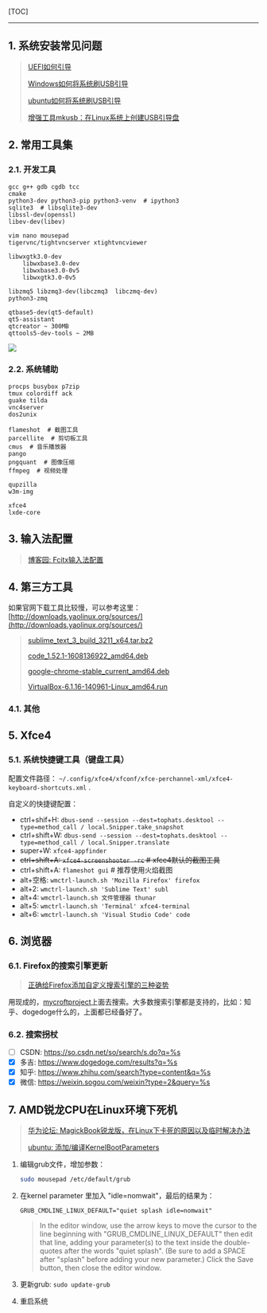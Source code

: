 <!--
+++
title       = "Ubuntu系统环境及配置"
description = "1. 系统安装常见问题; 2. 常用工具集; 3. 输入法配置; 4. 第三方工具; 5. Xfce4; 6. 浏览器; 7. AMD锐龙CPU在Linux环境下死机"
date        = "2022-01-03"
tags        = []
categories  = ["1-os管理","11-linux"]
series      = []
keywords    = []
weight      = 5
toc         = true
draft       = false
+++ -->

[TOC]

---

## 1. 系统安装常见问题

> [UEFI如何引导](https://help.ubuntu.com/community/UEFI#Set_up_the_BIOS_in_EFI_or_Legacy_mode)
>
> [Windows如何将系统刷USB引导](https://ubuntu.com/tutorials/create-a-usb-stick-on-windows)
>
> [ubuntu如何将系统刷USB引导](https://ubuntu.com/tutorials/create-a-usb-stick-on-ubuntu)
>
> [增强工具mkusb：在Linux系统上创建USB引导盘](https://help.ubuntu.com/community/mkusb)

## 2. 常用工具集

### 2.1. 开发工具

```
gcc g++ gdb cgdb tcc
cmake
python3-dev python3-pip python3-venv  # ipython3
sqlite3  # libsqlite3-dev
libssl-dev(openssl)
libev-dev(libev)

vim nano mousepad
tigervnc/tightvncserver xtightvncviewer

libwxgtk3.0-dev
    libwxbase3.0-dev
    libwxbase3.0-0v5
    libwxgtk3.0-0v5

libzmq5 libzmq3-dev(libczmq3  libczmq-dev)
python3-zmq

qtbase5-dev(qt5-default)
qt5-assistant
qtcreator ~ 300MB
qttools5-dev-tools ~ 2MB
```

![](https://img2020.cnblogs.com/blog/2039866/202006/2039866-20200606181054448-1336193010.jpg) <!-- apt用法详解/apt用法详解0.jpg -->

### 2.2. 系统辅助

```
procps busybox p7zip
tmux colordiff ack
guake tilda
vnc4server
dos2unix

flameshot  # 截图工具
parcellite  # 剪切板工具
cmus  # 音乐播放器
pango
pngquant  # 图像压缩
ffmpeg  # 视频处理

qupzilla
w3m-img

xfce4
lxde-core
```

## 3. 输入法配置
> [博客园: Fcitx输入法配置](https://www.cnblogs.com/brt2/p/13236926.html)

## 4. 第三方工具

如果官网下载工具比较慢，可以参考这里：[http://downloads.yaolinux.org/sources/](http://downloads.yaolinux.org/sources/)

> [sublime_text_3_build_3211_x64.tar.bz2](http://downloads.yaolinux.org/sources/sublime_text_3_build_3211_x64.tar.bz2)
>
> [code_1.52.1-1608136922_amd64.deb](http://downloads.yaolinux.org/sources/code_1.52.1-1608136922_amd64.deb)
>
> [google-chrome-stable_current_amd64.deb](http://downloads.yaolinux.org/sources/google-chrome-stable_current_amd64.deb)
>
> [VirtualBox-6.1.16-140961-Linux_amd64.run](http://downloads.yaolinux.org/sources/VirtualBox-6.1.16-140961-Linux_amd64.run)

### 4.1. 其他

## 5. Xfce4

### 5.1. 系统快捷键工具（键盘工具）

配置文件路径： `~/.config/xfce4/xfconf/xfce-perchannel-xml/xfce4-keyboard-shortcuts.xml` .

自定义的快捷键配置：

+ ctrl+shif+H: `dbus-send --session --dest=tophats.desktool --type=method_call / local.Snipper.take_snapshot`
+ ctrl+shift+W: `dbus-send --session --dest=tophats.desktool --type=method_call / local.Snipper.translate`
+ super+W: `xfce4-appfinder`
+ ~~ctrl+shift+A: `xfce4-screenshooter -rc`  # xfce4默认的截图工具~~
+ ctrl+shift+A: `flameshot gui`  # 推荐使用火焰截图
+ alt+空格: `wmctrl-launch.sh 'Mozilla Firefox' firefox`
+ alt+2: `wmctrl-launch.sh 'Sublime Text' subl`
+ alt+4: `wmctrl-launch.sh 文件管理器 thunar`
+ alt+5: `wmctrl-launch.sh 'Terminal' xfce4-terminal`
+ alt+6: `wmctrl-launch.sh 'Visual Studio Code' code`

## 6. 浏览器

### 6.1. Firefox的搜索引擎更新
> [正确给Firefox添加自定义搜索引擎的三种姿势](https://www.jianshu.com/p/3408144ea99c)

用现成的，[mycroftproject](https://mycroftproject.com/)上面去搜索。大多数搜索引擎都是支持的，比如：知乎、dogedoge什么的，上面都已经备好了。

### 6.2. 搜索拐杖

+ [ ] CSDN: https://so.csdn.net/so/search/s.do?q=%s
+ [x] 多吉: https://www.dogedoge.com/results?q=%s
+ [x] 知乎: https://www.zhihu.com/search?type=content&q=%s
+ [x] 微信: https://weixin.sogou.com/weixin?type=2&query=%s

## 7. AMD锐龙CPU在Linux环境下死机
> [华为论坛: MagickBook锐龙版，在Linux下卡死的原因以及临时解决办法](https://club.huawei.com/thread-18992322-1-2.html)
>
> [ubuntu: 添加/编译KernelBootParameters](https://wiki.ubuntu.com/Kernel/KernelBootParameters)

1. 编辑grub文件，增加参数：

    ```sh
    sudo mousepad /etc/default/grub
    ```

1. 在kernel parameter 里加入 "idle=nomwait"，最后的结果为：

    ```
    GRUB_CMDLINE_LINUX_DEFAULT="quiet splash idle=nomwait"
    ```

    > In the editor window, use the arrow keys to move the cursor to the line beginning with "GRUB_CMDLINE_LINUX_DEFAULT" then edit that line, adding your parameter(s) to the text inside the double-quotes after the words "quiet splash". (Be sure to add a SPACE after "splash" before adding your new parameter.) Click the Save button, then close the editor window.

1. 更新grub: `sudo update-grub`
1. 重启系统
